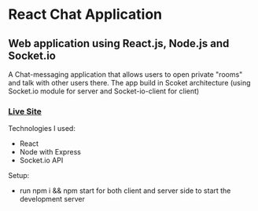 # React Chat Application

## Web application using React.js, Node.js and Socket.io

A Chat-messaging application that allows users to open private "rooms" and talk with other users there. 
The app build in Scoket architecture (using Socket.io module for server and Socket-io-client for client)

### [Live Site](https://5f2fe81f848de027c0493981--angry-panini-c73fc2.netlify.app/)

Technologies I used:

- React
- Node with Express
- Socket.io API

Setup:
- run npm i && npm start for both client and server side to start the development server

